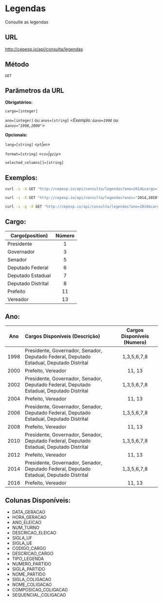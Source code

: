 # Legendas
  Consulte as legendas

## URL

  http://cepesp.io/api/consulta/legendas

## Método
  
  `GET`
  
## Parâmetros da URL

   **Obrigatórios:**
   
   `cargo=[integer]`
 
   `ano=[integer]` ou `anos=[string]`
   <_Exemplo: `&ano=1998` ou `&anos="1998,2000"`_>
   

   **Opcionais:**
 
   `lang=[string]` <_`pt`|`en`_>
   
   `format=[string]` <_`csv`|`gzip`_>
   
   `selected_columns[]=[string]`

## Exemplos:

  ```bash
  curl -i -X GET "http://cepesp.io/api/consulta/legendas?ano=2014&cargo=1"
  ```
  
  ```bash
  curl -i -X GET "http://cepesp.io/api/consulta/legendas?anos="2014,2010"&cargo=3"
  ```

  ```bash
  curl -i -g -X GET "http://cepesp.io/api/consulta/legendas?ano=2010&cargo=3&selected_columns[]="ANO_ELEICAO"&selected_columns[]="NUM_TURNO"&selected_columns[]="CODIGO_CARGO"&selected_columns[]="NOME_PARTIDO"&selected_columns[]="NUMERO_PARTIDO""
  ```

## Cargo:

| Cargo(position)      | Número |
| ------------------------- |:------:|
| Presidente                |   1    |
| Governador                |   3    | 
| Senador                   |   5    |
| Deputado Federal          |   6    | 
| Deputado Estadual         |   7    | 
| Deputado Distrital        |   8    | 
| Prefeito                  |   11   |
| Vereador                  |   13   |

## Ano:

| Ano      | Cargos Disponíveis (Descrição) | Cargos Disponíveis (Numero) | 
| ------------------------- |:------|:-----:|
| 1998                |   Presidente, Governador, Senador, Deputado Federal, Deputado Estadual, Deputado Distrital   | 1,3,5,6,7,8 |
| 2000                |   Prefeito, Vereador    | 11, 13 |
| 2002                |   Presidente, Governador, Senador, Deputado Federal, Deputado Estadual, Deputado Distrital    | 1,3,5,6,7,8 |
| 2004                |   Prefeito, Vereador    | 11, 13 | 
| 2006                |   Presidente, Governador, Senador, Deputado Federal, Deputado Estadual, Deputado Distrital    | 1,3,5,6,7,8 |
| 2008                |   Prefeito, Vereador    | 11, 13 |
| 2010                |   Presidente, Governador, Senador, Deputado Federal, Deputado Estadual, Deputado Distrital    |  1,3,5,6,7,8 |
| 2012                |   Prefeito, Vereador    | 11, 13 |
| 2014                |   Presidente, Governador, Senador, Deputado Federal, Deputado Estadual, Deputado Distrital    |  1,3,5,6,7,8 |
| 2016                |   Prefeito, Vereador    | 11, 13 |



## Colunas Disponíveis:

- DATA_GERACAO
- HORA_GERACAO
- ANO_ELEICAO
- NUM_TURNO
- DESCRICAO_ELEICAO
- SIGLA_UF
- SIGLA_UE
- CODIGO_CARGO
- DESCRICAO_CARGO
- TIPO_LEGENDA
- NUMERO_PARTIDO
- SIGLA_PARTIDO
- NOME_PARTIDO
- SIGLA_COLIGACAO
- NOME_COLIGACAO
- COMPOSICAO_COLIGACAO
- SEQUENCIAL_COLIGACAO
